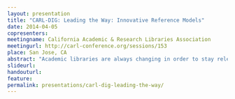 ```yaml
---
layout: presentation
title: "CARL-DIG: Leading the Way: Innovative Reference Models"
date: 2014-04-05
copresenters: 
meetingname: California Academic & Research Libraries Association
meetingurl: http://carl-conference.org/sessions/153
place: San Jose, CA
abstract: "Academic libraries are always changing in order to stay relevant with the unique and dynamic needs of users. Historically, reference was offered as a single service point within the library. However, as libraries continue to evolve, we have seen variations from this “traditional” model. Many libraries are considering offering no reference desk, reference service points at different locations on campus, or reference offered from librarian offices only, among other new models. The California Academic Reference Librarians Discussion Interest Group South (CARLDIG-S) has surveyed academic libraries in California to gauge the current state of “reference as place” and invited presenters to discuss different types of reference service models. Through this discussion session, participants will have the opportunity to learn the results of CARLDIG-S’s “Reference as Place” survey, hear from presenters about the current state of reference at their own institutions, and contribute their thoughts on varied reference models. Presenters will share their own experiences of transitioning between different models, starting new service points, and the benefits and disadvantages of each model to stimulate discussion among attendees."
slideurl:
handouturl:
feature: 
permalink: presentations/carl-dig-leading-the-way/
---
```

